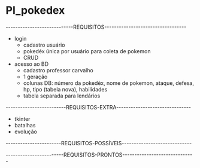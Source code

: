 # PI_pokedex
----------------------------REQUISITOS----------------------------------
* login
  * cadastro usuário
  * pokedéx única por usuário para coleta de pokemon
  * CRUD
* acesso ao BD
  * cadastro professor carvalho
  * 1 geração
  * colunas DB: número da pokedéx, nome de pokemon, ataque, defesa, hp, tipo (tabela nova), habilidades
  * tabela separada para lendários

-------------------------REQUISITOS-EXTRA-------------------------------
* tkinter
* batalhas
* evolução

-----------------------REQUISITOS-POSSÍVEIS-----------------------------

------------------------REQUISITOS-PRONTOS------------------------------
